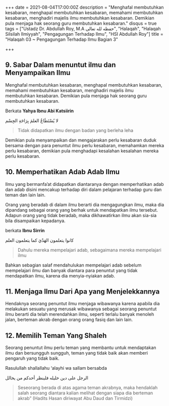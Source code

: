 +++
date = 2021-08-04T17:00:00Z
description = "Menghafal membutuhkan kesabaran, menghapal membutuhkan kesabaran, memahami membutuhkan kesabaran, menghadiri majelis ilmu membutuhkan kesabaran. Demikian pula menjaga hak seorang guru membutuhkan kesabaran."
disqus = true
tags = ["Ustadz Dr. Abdullah Roy, M.A حفظه لله تعالى", "Halaqah", "Halaqah Silsilah Ilmiyyah", "Pengagungan Terhadap Ilmu", "HSI Abdullah Roy"]
title = "Halaqah 03 ~ Pengagungan Terhadap Ilmu Bagian 3"

+++
## 9. Sabar Dalam menuntut ilmu dan Menyampaikan Ilmu

Menghafal membutuhkan kesabaran, menghapal membutuhkan kesabaran, memahami membutuhkan kesabaran, menghadiri majelis ilmu membutuhkan kesabaran. Demikian pula menjaga hak seorang guru membutuhkan kesabaran.

Berkata **Yahya Ibnu Abi Katsiirin**

لا يُسْتَطَاعُ العلمَ بِرَاحَةِ الجِسْم

> Tidak didapatkan ilmu dengan badan yang berleha leha

Demikian pula menyampaikan dan mengajarakan perlu kesabaran duduk bersama dengan para penuntut ilmu perlu kesabaran, memahamkan mereka perlu kesabaran, demikian pula menghadapi kesalahan kesalahan mereka perlu kesabaran.

## 10. Memperhatikan Adab Adab Ilmu

Ilmu yang bermanfa’at didapatkan diantaranya dengan memperhatikan adab dan adab disini mencakup terhadap diri dalam pelajaran terhadap guru dan teman dan lain lain.

Orang yang beradab di dalam ilmu berarti dia mengagungkan ilmu, maka dia dipandang sebagai orang yang berhak untuk mendapatkan ilmu tersebut. Adapun orang yang tidak beradab, maka dikhawatirkan ilmu akan sia-sia bila disampaikan kepadanya.

berkata **Ibnu Sirrin**

كانوا يتعلمون الهَدْيَ كما يتعلمون العلم

> Dahulu mereka mempelajari adab, sebagaimana mereka mempelajari ilmu

Bahkan sebagian salaf mendahulukan mempelajari adab sebelum mempelajari ilmu dan banyak diantara para penuntut yang tidak mendapatkan ilmu, karena dia menyia-nyiakan adab.

## 11. Menjaga Ilmu Dari Apa yang Menjelekkannya

Hendaknya seorang penuntut ilmu menjaga wibawanya karena apabila dia melakukan sesuatu yang merusak wibawanya sebagai seorang penuntut ilmu berarti dia telah merendahkan ilmu, seperti terlalu banyak menoleh jalan, berteman akrab dengan orang orang fasiq dan lain lain.

## 12. Memilih Teman Yang Shaleh

Seorang penuntut ilmu perlu teman yang membantu untuk mendaptakan ilmu dan bersungguh sungguh, teman yang tidak baik akan memberi pengaruh yang tidak baik.

Rasulullah shallallahu ‘alayhi wa sallam bersabda

الرجل على دين خليله فلينظر أحدكم من يخالل

> Seseorang berada di atas agama teman akrabnya, maka hendaklah salah seorang diantara kalian melihat dengan siapa dia berteman akrab” (Hadits Hasan diriwayat Abu Daud dan Tirmidzi)